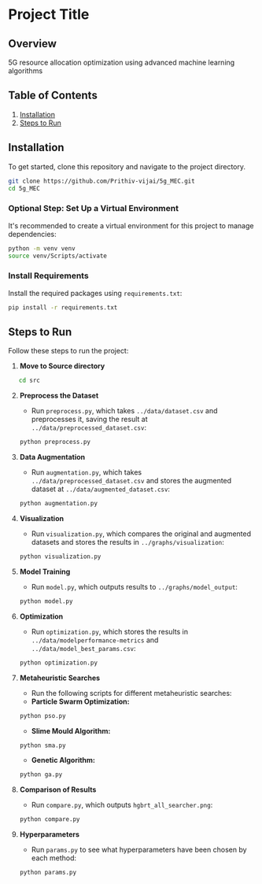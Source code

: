 # Project Title

## Overview

5G resource allocation optimization using advanced machine learning algorithms

## Table of Contents

1. [Installation](#installation)
2. [Steps to Run](#steps-to-run)


## Installation

To get started, clone this repository and navigate to the project directory.

```bash
git clone https://github.com/Prithiv-vijai/5g_MEC.git
cd 5g_MEC
```

### Optional Step: Set Up a Virtual Environment

It's recommended to create a virtual environment for this project to manage dependencies:

```bash
python -m venv venv
source venv/Scripts/activate 
```

### Install Requirements

Install the required packages using `requirements.txt`:

```bash
pip install -r requirements.txt
```

## Steps to Run

Follow these steps to run the project:

1. **Move to Source directory**

```bash
   cd src
   ```

2. **Preprocess the Dataset**
   - Run `preprocess.py`, which takes `../data/dataset.csv` and preprocesses it, saving the result at `../data/preprocessed_dataset.csv`:

   ```bash
   python preprocess.py
   ```

3. **Data Augmentation**
   - Run `augmentation.py`, which takes `../data/preprocessed_dataset.csv` and stores the augmented dataset at `../data/augmented_dataset.csv`:

   ```bash
   python augmentation.py
   ```

4. **Visualization**
   - Run `visualization.py`, which compares the original and augmented datasets and stores the results in `../graphs/visualization`:

   ```bash
   python visualization.py
   ```

5. **Model Training**
   - Run `model.py`, which outputs results to `../graphs/model_output`:

   ```bash
   python model.py
   ```

6. **Optimization**
   - Run `optimization.py`, which stores the results in `../data/modelperformance-metrics` and `../data/model_best_params.csv`:

   ```bash
   python optimization.py
   ```

7. **Metaheuristic Searches**
   - Run the following scripts for different metaheuristic searches:
   - **Particle Swarm Optimization:**
   ```bash
   python pso.py
   ```
   - **Slime Mould Algorithm:**
   ```bash
   python sma.py
   ```
   - **Genetic Algorithm:**
   ```bash
   python ga.py
   ```

8. **Comparison of Results**
   - Run `compare.py`, which outputs `hgbrt_all_searcher.png`:

   ```bash
   python compare.py
   ```

9. **Hyperparameters**
   - Run `params.py` to see what hyperparameters have been chosen by each method:

   ```bash
   python params.py
   ```


